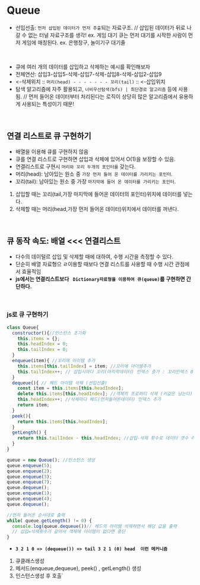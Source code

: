 # Queue 
- 선입선출: `먼저 삽입된 데이터가 먼저 추출`되는 자료구조.
// 삽입된 데이터가 뒤로 나갈 수 없는 터널 자료구조를 생각!
ex. 게임 대기 큐는 먼저 대기를 시작한 사람이 먼저 게임에 매칭된다.
ex. 은행창구, 놀이기구 대기줄 

<br>

- 큐에 여러 개의 데이터를 삽입하고 삭제하는 예시를 확인해보자
- 전체연산: 삽입3-삽입5-삭제-삽입7-삭제-삽입8-삭제-삽입2-삽입9
- <-삭제위치 :: `머리(head) - - - - - - - 꼬리(tail)` :: <-삽입위치
- 탐색 알고리즘에 자주 활용되고, `너비우선탐색(bfs) | 최단경로 알고리즘` 등에 사용됨.
// 먼저 들어온 데이터부터 처리된다는 로직이 상당히 많은 알고리즘에서 유용하게 사용되는 특성이기 때문!

<br>

## 연결 리스트로 큐 구현하기
- 배열을 이용해 큐를 구현하지 않음
- 큐를 연결 리스트로 구현하면 삽입과 삭제에 있어서 O(1)을 보장할 수 있음.
- 연결리스트로 구현시 `머리와 꼬리 두개의 포인터를` 갖는다.
- 머리(head): 남아있는 원소 중 `가장 먼저 들어 온 데이터를 가리키는 포인터`.
- 꼬리(tail): 남아있는 원소 중 가장 `마지막에 들어 온 데이터를 가리키는 포인터`.
1. 삽입할 때는 꼬리(tail,가장 마지막에 들어온 데이터의 포인터)위치에 데이터를 넣는다.
2. 삭제할 때는 머리(head,가장 먼저 들어온 데이터)위치에서 데이터를 꺼낸다.

<br>

## 큐 동작 속도: 배열 <<< 연결리스트
- 다수의 데이털르 삽입 및  삭제할 때에 대하여, 수행 시간을 측정할 수 있다.
- 단순히 배열 자료형으 ㄹ이용할 때보다 연결 리스트를 사용할 때 수행 시간 관점에서 효율적임
- __js에서는 연결리스트보다 ` Dictionary자료형을 이용하여 큐(queue)`를 구현하면 간단하다.__

<br>

### js로 큐 구현하기
```js
class Queue{
  constructor(){//인스턴스 초기화 
    this.items = {}; 
    this.headIndex = 0;
    this.tailIndex = 0;
  }
  enqueue(item){ //꼬리에 아이템 추가 
    this.items[this.tailIndex] = item; //꼬리에 아이템추가
    this.tailIndex++; // 삽입시마다 꼬리(마지막데이터) 인덱스 증가 : 꼬리인덱스 0->1->2 ++
  }
  dequeue(){ // 헤드 아이템 삭제 (선입선출)
    const item = this.items[this.headIndex];
    delete this.items[this.headIndex]; //객체의 프로퍼티 삭제 (키값은 남는다)
    this.headIndex++; //삭제마다 헤드(먼저들어온데이터) 인덱스 추가 
    return item;
  }
  peek(){
    return this.items[this.headIndex];
  }
  getLength() {
    return this.tailIndex - this.headIndex; //삽입-삭제 횟수로 데이터 갯수 리턴 
  }
}

queue = new Queue(); //인스턴스 생성
queue.enqueue(5);
queue.enqueue(2);
queue.enqueue(3);
queue.enqueue(7);
queue.dequeue();
queue.enqueue(1);
queue.enqueue(4);
queue.dequeue();

//먼저 들어온 순서대로 출력
while( queue.getLength() != 0) {
  console.log(queue.dequeue())// 헤드의 아이템 삭제하면서 해당 값을 출력
  // 삽입=삭제횟수가 같아서 객체에 아이템이 없다면 중단 
}
```
- __`3 2 1 0 => (dequeue()) => tail 3 2 1 (0) head  이런 메커니즘 `__
1. 큐클래스생성 
2. 메서드(enqueue,dequeue), peek() , getLength() 생성
3. 인스턴스생성 후 호출`
